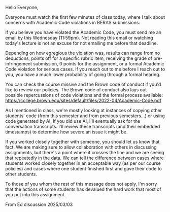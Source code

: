 Hello Everyone,

Everyone must watch the first few minutes of class today, where I talk about concerns with Academic Code violations in BERAS submissions.

If you believe you have violated the Academic Code, you must send me an email by this Wednesday (11:59pm). Not reading this email or watching today's lecture is not an excuse for not emailing me before that deadline.

Depending on how egregious the violation was, results can range from no deductions, points off for a specific rubric item, receiving the grade of pre-infringement submission, 0 points for the assignment, or a formal Academic Code violation for serious cases. If you reach out to me before I reach out to you, you have a much lower probability of going through a formal hearing.

You can check the course missive and the Brown code of conduct if you'd like to review our policies. The Brown code of conduct also lays out possible repercussions of code violations and the formal process available: https://college.brown.edu/sites/default/files/2022-04/Academic-Code.pdf 

As I mentioned in class, we're mostly looking at instances of copying other students' code (from this semester and from previous semesters...) or using code generated by AI. If you did use AI, I'll eventually ask for the conversation transcripts. I'll review these transcripts (and their embedded timestamps) to determine how severe an issue it might be.

If you worked closely together with someone, you should let us know that fact. We are making sure to allow collaboration with others in discussing assignments, but there's a point where it crosses the line and we are seeing that repeatedly in the data. We can tell the difference between cases where students worked closely together in an acceptable way (as per our course policies) and cases where one student finished first and gave their code to other students.

To those of you whom the rest of this message does not apply, I'm sorry that the actions of some students has devalued the hard work that most of you put into this assignment.

From Ed discussion 2025/03/03
